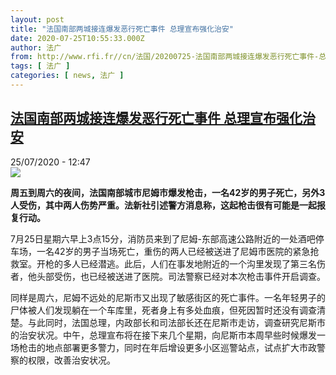 ```yaml
---
layout: post
title: "法国南部两城接连爆发恶行死亡事件 总理宣布强化治安"
date: 2020-07-25T10:55:33.000Z
author: 法广
from: http://www.rfi.fr//cn/法国/20200725-法国南部两城接连爆发恶行死亡事件-总理宣布强化治安
tags: [ 法广 ]
categories: [ news, 法广 ]
---
```

<!--1595674533000-->
[法国南部两城接连爆发恶行死亡事件 总理宣布强化治安](http://www.rfi.fr//cn/%E6%B3%95%E5%9B%BD/20200725-%E6%B3%95%E5%9B%BD%E5%8D%97%E9%83%A8%E4%B8%A4%E5%9F%8E%E6%8E%A5%E8%BF%9E%E7%88%86%E5%8F%91%E6%81%B6%E8%A1%8C%E6%AD%BB%E4%BA%A1%E4%BA%8B%E4%BB%B6-%E6%80%BB%E7%90%86%E5%AE%A3%E5%B8%83%E5%BC%BA%E5%8C%96%E6%B2%BB%E5%AE%89)
------

<div>
<div>25/07/2020 - 12:47</div><img src="https://s.rfi.fr/media/display/2376a204-ce64-11ea-aa49-005056a98db9/w:310/p:16x9/2020-07-07T000000Z_359470243_RC2COH9Z2PJB_RTRMADP_3_FRANCE-POLITICS.JPG"><p><strong>周五到周六的夜间，法国南部城市尼姆市爆发枪击，一名42岁的男子死亡，另外3人受伤，其中两人伤势严重。法新社引述警方消息称，这起枪击很有可能是一起报复行动。</strong></p><div class="t-content__body u-clearfix"><div class="m-interstitial"></div><p>7月25日星期六早上3点15分，消防员来到了尼姆-东部高速公路附近的一处酒吧停车场，一名42岁的男子当场死亡，重伤的两人已经被送进了尼姆市医院的紧急抢救室。开枪的多人已经潜逃。此后，人们在事发地附近的一个沟里发现了第三名伤者，他头部受伤，也已经被送进了医院。司法警察已经对本次枪击事件开启调查。</p><p>同样是周六，尼姆不远处的尼斯市又出现了敏感街区的死亡事件。一名年轻男子的尸体被人们发现躺在一个车库里，死者身上有多处血痕，但死因暂时还没有调查清楚。与此同时，法国总理，内政部长和司法部长还在尼斯市走访，调查研究尼斯市的治安状况。中午，总理宣布将在接下来几个星期，向尼斯市本周早些时候爆发一场枪击的地点部署更多警力，同时在年后增设更多小区巡警站点，试点扩大市政警察的权限，改善治安状况。</p><p> </p><div class="o-self-promo o-self-promo--nl o-self-promo--hidden" data-selfpromo-newsletter></div><div class="o-self-promo o-self-promo--app o-self-promo--hidden" data-selfpromo-app></div></div>
</div>
